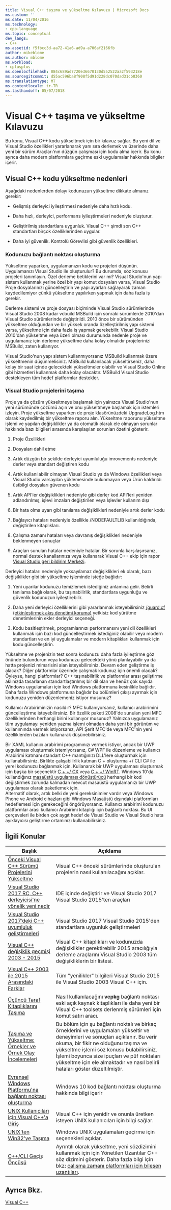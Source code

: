 ```yaml
---
title: Visual C++ taşıma ve yükseltme Kılavuzu | Microsoft Docs
ms.custom: ''
ms.date: 11/04/2016
ms.technology:
- cpp-language
ms.topic: conceptual
dev_langs:
- C++
ms.assetid: f5fbcc3d-aa72-41a6-ad9a-a706af2166fb
author: mikeblome
ms.author: mblome
ms.workload:
- cplusplus
ms.openlocfilehash: 084c689ad7720e36670130d552522aa2f593218e
ms.sourcegitcommit: d55ac596ba8f908f5d91d228dc070dad31cb8360
ms.translationtype: MT
ms.contentlocale: tr-TR
ms.lasthandoff: 05/07/2018
---
```

# <a name="visual-c-porting-and-upgrading-guide"></a>Visual C++ taşıma ve yükseltme Kılavuzu
Bu konu, Visual C++ kodu yükseltmek için bir kılavuz sağlar. Bu yeni dil ve Visual Studio özellikleri yararlanarak yanı sıra derlemek ve üzerinde daha yeni bir sürüm Araçları'nın düzgün çalışması için kodu alma içerir. Bu konu ayrıca daha modern platformlara geçirme eski uygulamalar hakkında bilgiler içerir.  
  
## <a name="reasons-to-upgrade-visual-c-code"></a>Visual C++ kodu yükseltme nedenleri  
 Aşağıdaki nedenlerden dolayı kodunuzun yükseltme dikkate almanız gerekir:  
  
-   Gelişmiş derleyici iyileştirmesi nedeniyle daha hızlı kodu.  
  
-   Daha hızlı, derleyici, performans iyileştirmeleri nedeniyle oluşturur.  
  
-   Geliştirilmiş standartlara uygunluk. Visual C++ şimdi son C++ standartları birçok özelliklerinden uygular.  
  
-   Daha iyi güvenlik. Kontrolü Görevlisi gibi güvenlik özellikleri.  
  
### <a name="porting-your-code"></a>Kodunuzu bağlantı noktası oluşturma  
 Yükseltme yaparken, uygulamanızın kodu ve projeleri düşünün. Uygulamanızı Visual Studio ile oluşturulur?  Bu durumda, söz konusu projeleri tanımlayın.  Özel derleme betiklerini var mı?  Visual Studio'nun yapı sistem kullanmak yerine özel bir yapı komut dosyaları varsa, Visual Studio Proje dosyalarınızı güncelleştirin ve yapı ayarları sağlayarak zaman kaydedilemiyor çünkü yükseltme yapılırken yapmak için daha fazla iş gerekir.  
  
 Derleme sistemi ve proje dosyası biçiminde Visual Studio sürümlerinde Visual Studio 2008 kadar vcbuild MSBuild için sonraki sürümlerde 2010'dan Visual Studio sürümlerinde değiştirildi. 2010 önce bir sürümünden yükseltme olduğundan ve bir yüksek oranda özelleştirilmiş yapı sistemi varsa, yükseltme için daha fazla iş yapmak gerekebilir.  Visual Studio 2010'dan yükseltme veya üzeri olması durumunda nedenle proje ve uygulamanız için derleme yükseltme daha kolay olmalıdır projelerinizi MSBuild, zaten kullanıyor.  
  
 Visual Studio'nun yapı sistem kullanmıyorsanız MSBuild kullanmak üzere yükseltmenin düşünmelisiniz. MSBuild kullanılacak yükseltirseniz, daha kolay bir saat içinde gelecekteki yükseltmeler olabilir ve Visual Studio Online gibi hizmetleri kullanmak daha kolay olacaktır. MSBuild Visual Studio destekleyen tüm hedef platformlar destekler.  
  
### <a name="porting-visual-studio-projects"></a>Visual Studio projelerini taşıma  
  Proje ya da çözüm yükseltmeye başlamak için yalnızca Visual Studio'nun yeni sürümünde çözümü açın ve onu yükseltmeye başlamak için istemleri izleyin.  Proje yükseltme yaparken de proje klasörünüzdeki UpgradeLog.htm olarak kaydedilmiş bir yükseltme raporu alın. Yükseltme raporunu yükseltme işlemi ve yapılan değişiklikler ya da otomatik olarak ele olmayan sorunlar hakkında bazı bilgileri sırasında karşılaşılan sorunları özetini gösterir.  
  
1.  Proje Özellikleri  
  
2.  Dosyaları dahil etme  
  
3.  Artık düzgün bir şekilde derleyici uyumluluğu imrovements nedeniyle derler veya standart değiştiren kodu  
  
4.  Artık kullanılabilir olmayan Visual Studio ya da Windows özellikleri veya Visual Studio varsayılan yüklemesinde bulunmayan veya Ürün kaldırıldı üstbilgi dosyaları güvenen kodu  
  
5.  Artık API'ler değişiklikleri nedeniyle gibi derler kod API'leri yeniden adlandırılmış, işlevi imzaları değiştirilen veya İşlevler kullanım dışı  
  
6.  Bir hata olma uyarı gibi tanılama değişiklikleri nedeniyle artık derler kodu  
  
7.  Bağlayıcı hataları nedeniyle özellikle /NODEFAULTLIB kullanıldığında, değiştirilen kitaplıkları.  
  
8.  Çalışma zamanı hataları veya davranış değişiklikleri nedeniyle beklenmeyen sonuçlar  
  
9. Araçları sunulan hatalar nedeniyle hatalar. Bir sorunla karşılaşırsanız, normal destek kanallarınıza veya kullanarak Visual C++ ekip için rapor [Visual Studio geri bildirim Merkezi](http://connect.microsoft.com/VisualStudio/Feedback).  
  
 Derleyici hataları nedeniyle yoksayılamaz değişiklikleri ek olarak, bazı değişiklikler gibi bir yükseltme işleminde isteğe bağlıdır:  
  
1.  Yeni uyarılar kodunuzu temizlemek istediğiniz anlamına gelir. Belirli tanılama bağlı olarak, bu taşınabilirlik, standartlara uygunluğu ve güvenlik kodunuzun iyileştirebilir.  
  
2.  Daha yeni derleyici özelliklerini gibi yararlanmak isteyebilirsiniz [/guard:cf (etkinleştirmek akış denetimi koruma)](../build/reference/guard-enable-control-flow-guard.md) yetkisiz kod yürütme denetimlerinin ekler derleyici seçeneği.  
  
3.  Kodu basitleştirmek, programlarınızı performansını yeni dil özellikleri kullanmak için bazı kod güncelleştirmek istediğiniz olabilir veya modern standartları ve en iyi uygulamalar ve modern kitaplıkları kullanmak için kodu güncelleştirin.  
  
 Yükseltme ve projenizin test sonra kodunuzu daha fazla iyileştirme göz önünde bulundurun veya kodunuzu gelecekteki yönü planlayabilir ya da hatta projenizi mimarisini alan isteyebilirsiniz. Devam eden geliştirme iş alacak? Diğer platformlar üzerinde çalışmak kodunuz için önemli olacak?  Öyleyse, hangi platformlar?  C++ taşınabilirlik ve platformlar arası geliştirme aklınızda tasarlanan standartlaştırılmış bir dil olan ve henüz çok sayıda Windows uygulamaları için kod Windows platformuna kesinlikle bağlıdır. Daha fazla Windows platformuna bağlıdır bu bölümleri çıkışı ayırmak için kodunuzu yeniden düzenlemeniz istiyor musunuz?  
  
 Kullanıcı Arabiriminizin nasıldır?  MFC kullanıyorsanız, kullanıcı arabirimini güncelleştirme isteyebilirsiniz.  Bir özellik paketi 2008'de sunulan yeni MFC özelliklerinden herhangi birini kullanıyor musunuz?  Yalnızca uygulamanız tüm uygulamayı yeniden yazma işlemi olmadan daha yeni bir görünüm ve kullanımında vermek istiyorsanız, API Şerit MFC'de veya MFC'nin yeni özelliklerden bazıları kullanarak düşünebilirsiniz.  
  
 Bir XAML kullanıcı arabirimi programınızı vermek istiyor, ancak bir UWP uygulaması oluşturmak istemiyorsanız, C# WPF ile düzenleme ve kullanıcı Arabirimi katmanı standart C++ mantığınızı DLL'lere oluşturmak için kullanabilirsiniz. Birlikte çalışabilirlik katman C + oluşturma +/ CLI C# ile yerel kodunuzu bağlanmak için. Kullanarak bir UWP uygulaması oluşturmak için başka bir seçenektir [C + +/ CX](https://msdn.microsoft.com/en-us/library/windows/apps/xaml/hh699871.aspx) veya [C + +/ WinRT](https://github.com/microsoft/cppwinrt). Windows 10'da kullandığınız [masaüstü uygulaması dönüştürücü](https://msdn.microsoft.com/en-us/windows/uwp/porting/desktop-to-uwp-run-desktop-app-converter) herhangi bir kod değiştirmek zorunda kalmadan mevcut masaüstü uygulamanızı bir UWP uygulaması olarak paketlemek için.   
 Alternatif olarak, artık belki de yeni gereksinimler vardır veya Windows Phone ve Android cihazları gibi Windows Masaüstü dışındaki platformları hedeflemesi için gerekeceğini öngörüyorsanız. Kullanıcı arabirimi kodunuzu platformlar arası kullanıcı Arabirimi kitaplığı için bağlantı noktası. Bu UI çerçeveleri ile birden çok aygıt hedef de Visual Studio ve Visual Studio hata ayıklayıcısı geliştirme ortamınızı kullanabilirsiniz.  
  
## <a name="related-topics"></a>İlgili Konular  
  
|Başlık|Açıklama|  
|-----------|-----------------|  
|[Önceki Visual C++ Sürümü Projelerini Yükseltme](upgrading-projects-from-earlier-versions-of-visual-cpp.md)|Visual C++ önceki sürümlerinde oluşturulan projelerin nasıl kullanılacağını açıklar.|  
|[Visual Studio 2017 RC, C++ derleyicisi'ne yönelik yeni nedir](../what-s-new-for-visual-cpp-in-visual-studio.md)|IDE içinde değiştirir ve Visual Studio 2017 Visual Studio 2015'ten araçları|  
|[Visual Studio 2017’deki C++ uyumluluk geliştirmeleri](../cpp-conformance-improvements-2017.md)|Visual Studio 2017 Visual Studio 2015'den standartlara uygunluk geliştirmeleri|  
|[Visual C++ değişiklik geçmişi 2003 - 2015](visual-cpp-change-history-2003-2015.md)|Visual C++ kitaplıkları ve kodunuzda değişiklikler gerektirebilir 2015 aracılığıyla derleme araçlarını Visual Studio 2003 tüm değişikliklerin bir listesi.|  
|[Visual C++ 2003 ile 2015 Arasındaki Farklar](visual-cpp-what-s-new-2003-through-2015.md)|Tüm "yenilikler" bilgileri Visual Studio 2015 ile Visual Studio 2003 Visual C++ için.|  
|[Üçüncü Taraf Kitaplıklarını Taşıma](porting-third-party-libraries.md)|Nasıl kullanılacağını **vcpkg** bağlantı noktası eski açık kaynak kitaplıkları ile daha yeni bir Visual C++ toolsets derlenmiş sürümleri için komut satırı aracı.|  
|[Taşıma ve Yükseltme: Örnekler ve Örnek Olay İncelemeleri](porting-and-upgrading-examples-and-case-studies.md)|Bu bölüm için şu bağlantı noktalı ve birkaç örneklerini ve uygulamaları yükseltir ve deneyimleri ve sonuçları açıklanır. Bu verir okuma, bir fikir ne olduğunu taşıma ve yükseltme işlemi söz konusu bulabilirsiniz. İşlemi boyunca size ipuçları ve püf noktaları yükseltme için ele almaktadır ve nasıl belirli hataları göster düzeltilmiştir.|  
|[Evrensel Windows Platformu'na bağlantı noktası oluşturma](porting-to-the-universal-windows-platform-cpp.md)|Windows 10 kod bağlantı noktası oluşturma hakkında bilgi içerir|  
|[UNIX Kullanıcıları için Visual C++'a Giriş](introduction-to-visual-cpp-for-unix-users.md)|Visual C++ için yenidir ve onunla üretken isteyen UNIX kullanıcıları için bilgi sağlar.|  
|[UNIX'ten Win32'ye Taşıma](porting-from-unix-to-win32.md)|Windows UNIX uygulamaları geçirme için seçenekleri açıklar.|  
|[C++/CLI Geçiş Öncüsü](../dotnet/cpp-cli-migration-primer.md)|Ayrıntılı olarak yükseltme, yeni sözdizimini kullanmak için için Yönetilen Uzantılar C++ söz dizimini gösterir. Daha fazla bilgi için bkz: [çalışma zamanı platformları için bileşen uzantıları](../windows/component-extensions-for-runtime-platforms.md).|  
  
## <a name="see-also"></a>Ayrıca Bkz.  
 [Visual C++](../visual-cpp-in-visual-studio.md)
